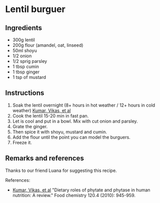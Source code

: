 # Lentil burguer

## Ingredients

* 300g lentil
* 200g flour (amandel, oat, linseed)
* 50ml shoyu
* 1/2 onion
* 1/2 sprig parsley
* 1 tbsp cumin
* 1 tbsp ginger
* 1 tsp of mustard

## Instructions

1. Soak the lentil overnight (8+ hours in hot weather / 12+ hours in cold weather) [Kumar, Vikas, et al]
1. Cook the lentil 15-20 min in fast pan.
1. Let is cool and put in a bowl. Mix with cut onion and parsley.
1. Grate the ginger.
1. Then spice it with shoyu, mustard and cumin.
1. Add the flour until the point you can model the burguers.
1. Freeze it.

## Remarks and references

Thanks to our friend Luana for suggesting this recipe.

References:

* [Kumar, Vikas, et al] "Dietary roles of phytate and phytase in human nutrition: A review." Food chemistry 120.4 (2010): 945-959.
 
[Kumar, Vikas, et al]: https://www.researchgate.net/profile/Vikas-Kumar-64/publication/260795031_Dietary_roles_of_fiber_on_the_clinical_health_of_gastrointestinal_tract_of_humans/links/00b7d5325fbf55b89a000000/Dietary-roles-of-fiber-on-the-clinical-health-of-gastrointestinal-tract-of-humans.pdf

